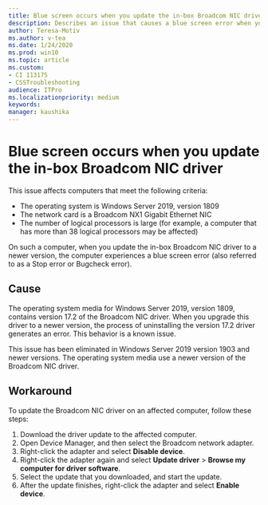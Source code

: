 ```yaml
---
title: Blue screen occurs when you update the in-box Broadcom NIC driver
description: Describes an issue that causes a blue screen error when you update an in-box Broadcom driver on Windows Server 2019, version 1809.
author: Teresa-Motiv
ms.author: v-tea
ms.date: 1/24/2020
ms.prod: win10
ms.topic: article
ms.custom: 
- CI 113175
- CSSTroubleshooting
audience: ITPro
ms.localizationpriority: medium
keywords: 
manager: kaushika
---
```


# Blue screen occurs when you update the in-box Broadcom NIC driver

This issue affects computers that meet the following criteria:

- The operating system is Windows Server 2019, version 1809
- The network card is a Broadcom NX1 Gigabit Ethernet NIC
- The number of logical processors is large (for example, a computer that has more than 38 logical processors may be affected)

On such a computer, when you update the in-box Broadcom NIC driver to a newer version, the computer experiences a blue screen error (also referred to as a Stop error or Bugcheck error).

## Cause

The operating system media for Windows Server 2019, version 1809, contains version 17.2 of the Broadcom NIC driver. When you upgrade this driver to a newer version, the process of uninstalling the version 17.2 driver generates an error. This behavior is a known issue.  

This issue has been eliminated in Windows Server 2019 version 1903 and newer versions. The operating system media use a newer version of the Broadcom NIC driver.

## Workaround

To update the Broadcom NIC driver on an affected computer, follow these steps:

1. Download the driver update to the affected computer.
1. Open Device Manager, and then select the Broadcom network adapter.
1. Right-click the adapter and select **Disable device**.
1. Right-click the adapter again and select **Update driver** > **Browse my computer for driver software**.
1. Select the update that you downloaded, and start the update.
1. After the update finishes, right-click the adapter and select **Enable device**.
